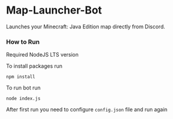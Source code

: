 # Map-Launcher-Bot
Launches your Minecraft: Java Edition map directly from Discord.




### How to Run
Required NodeJS LTS version 

To install packages run
```
npm install
```

To run bot run
```
node index.js
```

After first run you need to configure `config.json` file and run again
